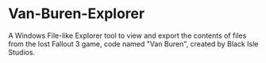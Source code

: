 # Van-Buren-Explorer
A Windows File-like Explorer tool to view and export the contents of files from the lost Fallout 3 game, code named "Van Buren", created by Black Isle Studios.
